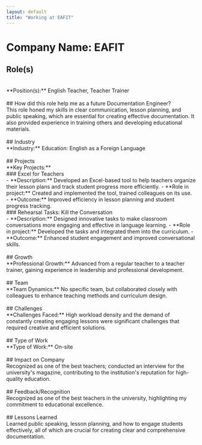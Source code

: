 ```yaml
---
layout: default
title: "Working at EAFIT"
---
```


# Company Name: EAFIT

## Role(s)
<br>
**Position(s):** English Teacher, Teacher Trainer
<br>
<br>
## How did this role help me as a future Documentation Engineer?
<br>
This role honed my skills in clear communication, lesson planning, and public speaking, which are essential for creating effective documentation. It also provided experience in training others and developing educational materials.
<br>
<br>
## Industry
<br>
**Industry:** Education: English as a Foreign Language
<br>
<br>
## Projects
<br>
**Key Projects:**
<br>
### Excel for Teachers
<br>
- **Description:** Developed an Excel-based tool to help teachers organize their lesson plans and track student progress more efficiently.  
- **Role in project:** Created and implemented the tool, trained colleagues on its use.  
- **Outcome:** Improved efficiency in lesson planning and student progress tracking.
<br>
### Rehearsal Tasks: Kill the Conversation
<br>
- **Description:** Designed innovative tasks to make classroom conversations more engaging and effective in language learning.  
- **Role in project:** Developed the tasks and integrated them into the curriculum.  
- **Outcome:** Enhanced student engagement and improved conversational skills.
<br>
<br>
## Growth
<br>
**Professional Growth:**  
Advanced from a regular teacher to a teacher trainer, gaining experience in leadership and professional development.
<br>
<br>
## Team
<br>
**Team Dynamics:**  
No specific team, but collaborated closely with colleagues to enhance teaching methods and curriculum design.
<br>
<br>
## Challenges
<br>
**Challenges Faced:**  
High workload density and the demand of constantly creating engaging lessons were significant challenges that required creative and efficient solutions.
<br>
<br>
## Type of Work
<br>
**Type of Work:** On-site
<br>
<br>
## Impact on Company
<br>
Recognized as one of the best teachers; conducted an interview for the university's magazine, contributing to the institution's reputation for high-quality education.
<br>
<br>
## Feedback/Recognition
<br>
Recognized as one of the best teachers in the university, highlighting my commitment to educational excellence.
<br>
<br>
## Lessons Learned
<br>
Learned public speaking, lesson planning, and how to engage students effectively, all of which are crucial for creating clear and comprehensive documentation.
